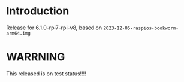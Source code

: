 # Introduction
Release for 6.1.0-rpi7-rpi-v8, based on `2023-12-05-raspios-bookworm-arm64.img`
# WARRNING
This released is on test status!!!!
